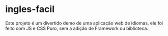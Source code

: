 # ingles-facil
Este projeto é um divertido demo de uma aplicação web de idiomas, ele foi feito com JS e CSS Puro, sem a adição de Framework ou biblioteca.
